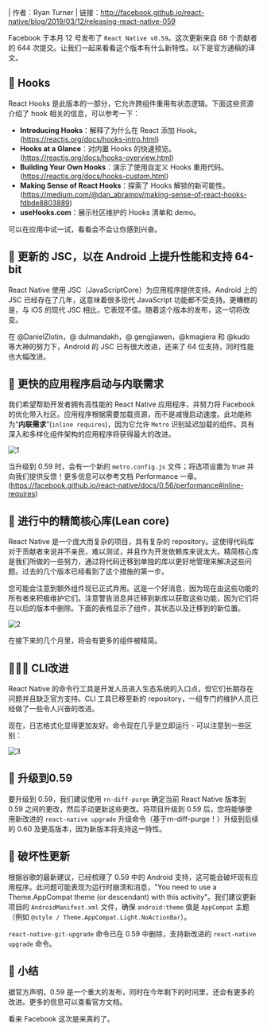 | 作者：Ryan Turner
| 链接：http://facebook.github.io/react-native/blog/2019/03/12/releasing-react-native-059

Facebook 于本月 12 号发布了 `React Native v0.59`。这次更新来自 88 个贡献者的 644 次提交。让我们一起来看看这个版本有什么新特性。以下是官方通稿的译文。

## 🎣 Hooks

React Hooks 是此版本的一部分，它允许跨组件重用有状态逻辑。下面这些资源介绍了 hook 相关的信息，可以参考一下：

* **Introducing Hooks**：解释了为什么在 React 添加 Hook。(https://reactjs.org/docs/hooks-intro.html)
* **Hooks at a Glance**：对内置 Hooks 的快速预览。(https://reactjs.org/docs/hooks-overview.html)
* **Building Your Own Hooks**：演示了使用自定义 Hooks 重用代码。(https://reactjs.org/docs/hooks-custom.html)
* **Making Sense of React Hooks**：探索了 Hooks 解锁的新可能性。(https://medium.com/@dan_abramov/making-sense-of-react-hooks-fdbde8803889)
* **useHooks.com**：展示社区维护的 Hooks 清单和 demo。

可以在应用中试一试，看看会不会让你感到兴奋。

## 📱 更新的 JSC，以在 Android 上提升性能和支持 64-bit

React Native 使用 JSC（JavaScriptCore）为应用程序提供支持。Android 上的 JSC 已经存在了几年，这意味着很多现代 JavaScript 功能都不受支持。更糟糕的是，与 iOS 的现代 JSC 相比，它表现不佳。随着这个版本的发布，这一切将改变。

在 @DanielZlotin，@ dulmandakh，@ gengjiawen，@kmagiera 和 @kudo 等大神的努力下，Android 的 JSC 已有很大改进，还来了 64 位支持，同时性能也大幅改进。

## 💨 更快的应用程序启动与内联需求

我们希望帮助开发者拥有高性能的 React Native 应用程序，并努力将 Facebook 的优化带入社区。应用程序根据需要加载资源，而不是减慢启动速度。此功能称为“**内联需求**”(`inline requires`)，因为它允许 `Metro` 识别延迟加载的组件。具有深入和多样化组件架构的应用程序将获得最大的改进。

![1](http://)

当升级到 0.59 时，会有一个新的 `metro.config.js` 文件；将选项设置为 true 并向我们提供反馈！更多信息可以参考文档 Performance 一章。(https://facebook.github.io/react-native/docs/0.56/performance#inline-requires)

## 🚅 进行中的精简核心库(Lean core)

React Native 是一个庞大而复杂的项目，具有复杂的 repository。这使得代码库对于贡献者来说并不亲民，难以测试，并且作为开发依赖库来说太大。精简核心库是我们所做的一些努力，通过将代码迁移到单独的库以更好地管理来解决这些问题。过去的几个版本已经看到了这个措施的第一步。

您可能会注意到额外组件现已正式弃用。这是一个好消息，因为现在由这些功能的所有者来积极维护它们。注意警告消息并迁移到新库以获取这些功能，因为它们将在以后的版本中删除。下面的表格显示了组件，其状态以及迁移到的新位置。

![2](http://)

在接下来的几个月里，将会有更多的组件被精简。

## 👩🏽‍💻 CLI改进

React Native 的命令行工具是开发人员进入生态系统的入口点，但它们长期存在问题并且缺乏官方支持。CLI 工具已移至新的 repository，一组专门的维护人员已经做了一些令人兴奋的改进。

现在，日志格式化显得更加友好。命令现在几乎是立即运行 - 可以注意到一些区别：

![3](http://)

## 🚀 升级到0.59

要升级到 0.59，我们建议使用 `rn-diff-purge` 确定当前 React Native 版本到 0.59 之间的更改，然后手动更新这些更改。将项目升级到 0.59 后，您将能够使用新改进的 `react-native upgrade` 升级命令（基于rn-diff-purge！）升级到后续的 0.60 及更高版本，因为新版本将支持这一特性。

## 🔨 破坏性更新

根据谷歌的最新建议，已经梳理了 0.59 中的 Android 支持，这可能会破坏现有应用程序。此问题可能表现为运行时崩溃和消息，"You need to use a Theme.AppCompat theme (or descendant) with this activity"。我们建议更新项目的 `AndroidManifest.xml` 文件，确保 `android:theme` 值是 `AppCompat` 主题（例如 `@style / Theme.AppCompat.Light.NoActionBar`）。

`react-native-git-upgrade` 命令已在 0.59 中删除，支持新改进的 `react-native upgrade` 命令。

## 🤗 小结

据官方声明，0.59 是一个重大的发布，同时在今年剩下的时间里，还会有更多的改进。更多的信息可以查看官方文档。

看来 Facebook 这次是来真的了。

